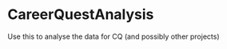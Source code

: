 CareerQuestAnalysis
===================

Use this to analyse the data for CQ (and possibly other projects)

